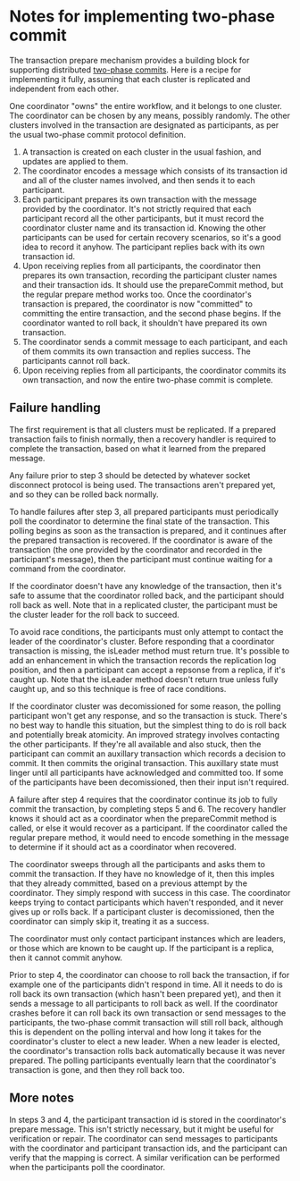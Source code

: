 # Notes for implementing two-phase commit

The transaction prepare mechanism provides a building block for supporting distributed
[two-phase commits](https://en.wikipedia.org/wiki/Two-phase_commit_protocol). Here is a recipe
for implementing it fully, assuming that each cluster is replicated and independent from each
other.

One coordinator "owns" the entire workflow, and it belongs to one cluster. The coordinator can
be chosen by any means, possibly randomly. The other clusters involved in the transaction are
designated as participants, as per the usual two-phase commit protocol definition.

1. A transaction is created on each cluster in the usual fashion, and updates are applied to them.
2. The coordinator encodes a message which consists of its transaction id and all of the
   cluster names involved, and then sends it to each participant.
3. Each participant prepares its own transaction with the message provided by the
   coordinator. It's not strictly required that each participant record all the other
   participants, but it must record the coordinator cluster name and its transaction id.
   Knowing the other participants can be used for certain recovery scenarios, so it's a good
   idea to record it anyhow. The participant replies back with its own transaction id.
4. Upon receiving replies from all participants, the coordinator then prepares its own
   transaction, recording the participant cluster names and their transaction ids. It should
   use the prepareCommit method, but the regular prepare method works too. Once the
   coordinator's transaction is prepared, the coordinator is now "committed" to committing the
   entire transaction, and the second phase begins. If the coordinator wanted to roll back, it
   shouldn't have prepared its own transaction.
5. The coordinator sends a commit message to each participant, and each of them commits its own
   transaction and replies success. The participants cannot roll back.
6. Upon receiving replies from all participants, the coordinator commits its own transaction,
   and now the entire two-phase commit is complete.

## Failure handling

The first requirement is that all clusters must be replicated. If a prepared transaction fails
to finish normally, then a recovery handler is required to complete the transaction, based on
what it learned from the prepared message.

Any failure prior to step 3 should be detected by whatever socket disconnect protocol is being
used. The transactions aren't prepared yet, and so they can be rolled back normally.

To handle failures after step 3, all prepared participants must periodically poll the
coordinator to determine the final state of the transaction. This polling begins as soon as the
transaction is prepared, and it continues after the prepared transaction is recovered. If the
coordinator is aware of the transaction (the one provided by the coordinator and recorded in
the participant's message), then the participant must continue waiting for a command from the
coordinator.

If the coordinator doesn't have any knowledge of the transaction, then it's safe to assume that
the coordinator rolled back, and the participant should roll back as well. Note that in a
replicated cluster, the participant must be the cluster leader for the roll back to succeed.

To avoid race conditions, the participants must only attempt to contact the leader of the
coordinator's cluster. Before responding that a coordinator transaction is missing, the
isLeader method must return true. It's possible to add an enhancement in which the transaction
records the replication log position, and then a participant can accept a repsonse from a
replica, if it's caught up. Note that the isLeader method doesn't return true unless fully
caught up, and so this technique is free of race conditions.

If the coordinator cluster was decomissioned for some reason, the polling participant won't get
any response, and so the transaction is stuck. There's no best way to handle this situation,
but the simplest thing to do is roll back and potentially break atomicity. An improved strategy
involves contacting the other participants. If they're all available and also stuck, then the
participant can commit an auxillary transaction which records a decision to commit. It then
commits the original transaction. This auxillary state must linger until all participants have
acknowledged and committed too. If some of the participants have been decomissioned, then their
input isn't required.

A failure after step 4 requires that the coordinator continue its job to fully commit the
transaction, by completing steps 5 and 6. The recovery handler knows it should act as a
coordinator when the prepareCommit method is called, or else it would recover as a
participant. If the coordinator called the regular prepare method, it would need to encode
something in the message to determine if it should act as a coordinator when recovered.

The coordinator sweeps through all the participants and asks them to commit the transaction. If
they have no knowledge of it, then this imples that they already committed, based on a previous
attempt by the coordinator. They simply respond with success in this case. The coordinator
keeps trying to contact participants which haven't responded, and it never gives up or rolls
back. If a participant cluster is decomissioned, then the coordinator can simply skip it,
treating it as a success.

The coordinator must only contact participant instances which are leaders, or those which are
known to be caught up. If the participant is a replica, then it cannot commit anyhow.

Prior to step 4, the coordinator can choose to roll back the transaction, if for example one of
the participants didn't respond in time. All it needs to do is roll back its own transaction
(which hasn't been prepared yet), and then it sends a message to all participants to roll back
as well. If the coordinator crashes before it can roll back its own transaction or send
messages to the participants, the two-phase commit transaction will still roll back, although
this is dependent on the polling interval and how long it takes for the coordinator's cluster
to elect a new leader. When a new leader is elected, the coordinator's transaction rolls back
automatically because it was never prepared. The polling participants eventually learn that the
coordinator's transaction is gone, and then they roll back too.

## More notes

In steps 3 and 4, the participant transaction id is stored in the coordinator's prepare
message. This isn't strictly necessary, but it might be useful for verification or repair. The
coordinator can send messages to participants with the coordinator and participant transaction
ids, and the participant can verify that the mapping is correct. A similar verification can be
performed when the participants poll the coordinator.
